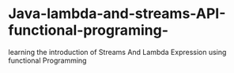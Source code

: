 # Java-lambda-and-streams-API-functional-programing-
learning the introduction of Streams And Lambda Expression using functional Programming
